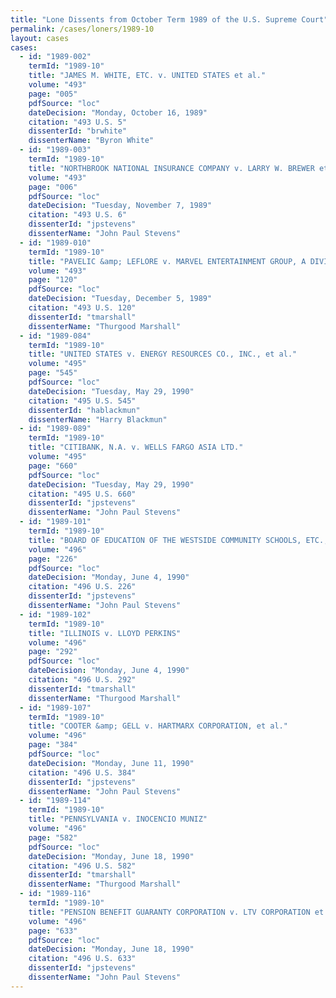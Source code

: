 ```yaml
---
title: "Lone Dissents from October Term 1989 of the U.S. Supreme Court"
permalink: /cases/loners/1989-10
layout: cases
cases:
  - id: "1989-002"
    termId: "1989-10"
    title: "JAMES M. WHITE, ETC. v. UNITED STATES et al."
    volume: "493"
    page: "005"
    pdfSource: "loc"
    dateDecision: "Monday, October 16, 1989"
    citation: "493 U.S. 5"
    dissenterId: "brwhite"
    dissenterName: "Byron White"
  - id: "1989-003"
    termId: "1989-10"
    title: "NORTHBROOK NATIONAL INSURANCE COMPANY v. LARRY W. BREWER et al."
    volume: "493"
    page: "006"
    pdfSource: "loc"
    dateDecision: "Tuesday, November 7, 1989"
    citation: "493 U.S. 6"
    dissenterId: "jpstevens"
    dissenterName: "John Paul Stevens"
  - id: "1989-010"
    termId: "1989-10"
    title: "PAVELIC &amp; LEFLORE v. MARVEL ENTERTAINMENT GROUP, A DIVISION OF CADENCE INDUSTRIES CORP., et al."
    volume: "493"
    page: "120"
    pdfSource: "loc"
    dateDecision: "Tuesday, December 5, 1989"
    citation: "493 U.S. 120"
    dissenterId: "tmarshall"
    dissenterName: "Thurgood Marshall"
  - id: "1989-084"
    termId: "1989-10"
    title: "UNITED STATES v. ENERGY RESOURCES CO., INC., et al."
    volume: "495"
    page: "545"
    pdfSource: "loc"
    dateDecision: "Tuesday, May 29, 1990"
    citation: "495 U.S. 545"
    dissenterId: "hablackmun"
    dissenterName: "Harry Blackmun"
  - id: "1989-089"
    termId: "1989-10"
    title: "CITIBANK, N.A. v. WELLS FARGO ASIA LTD."
    volume: "495"
    page: "660"
    pdfSource: "loc"
    dateDecision: "Tuesday, May 29, 1990"
    citation: "495 U.S. 660"
    dissenterId: "jpstevens"
    dissenterName: "John Paul Stevens"
  - id: "1989-101"
    termId: "1989-10"
    title: "BOARD OF EDUCATION OF THE WESTSIDE COMMUNITY SCHOOLS, ETC., et al. v. BRIDGET C. MERGENS, BY AND THROUGH HER NEXT FRIEND, DANIEL N. MERGENS, et al."
    volume: "496"
    page: "226"
    pdfSource: "loc"
    dateDecision: "Monday, June 4, 1990"
    citation: "496 U.S. 226"
    dissenterId: "jpstevens"
    dissenterName: "John Paul Stevens"
  - id: "1989-102"
    termId: "1989-10"
    title: "ILLINOIS v. LLOYD PERKINS"
    volume: "496"
    page: "292"
    pdfSource: "loc"
    dateDecision: "Monday, June 4, 1990"
    citation: "496 U.S. 292"
    dissenterId: "tmarshall"
    dissenterName: "Thurgood Marshall"
  - id: "1989-107"
    termId: "1989-10"
    title: "COOTER &amp; GELL v. HARTMARX CORPORATION, et al."
    volume: "496"
    page: "384"
    pdfSource: "loc"
    dateDecision: "Monday, June 11, 1990"
    citation: "496 U.S. 384"
    dissenterId: "jpstevens"
    dissenterName: "John Paul Stevens"
  - id: "1989-114"
    termId: "1989-10"
    title: "PENNSYLVANIA v. INOCENCIO MUNIZ"
    volume: "496"
    page: "582"
    pdfSource: "loc"
    dateDecision: "Monday, June 18, 1990"
    citation: "496 U.S. 582"
    dissenterId: "tmarshall"
    dissenterName: "Thurgood Marshall"
  - id: "1989-116"
    termId: "1989-10"
    title: "PENSION BENEFIT GUARANTY CORPORATION v. LTV CORPORATION et al."
    volume: "496"
    page: "633"
    pdfSource: "loc"
    dateDecision: "Monday, June 18, 1990"
    citation: "496 U.S. 633"
    dissenterId: "jpstevens"
    dissenterName: "John Paul Stevens"
---
```

